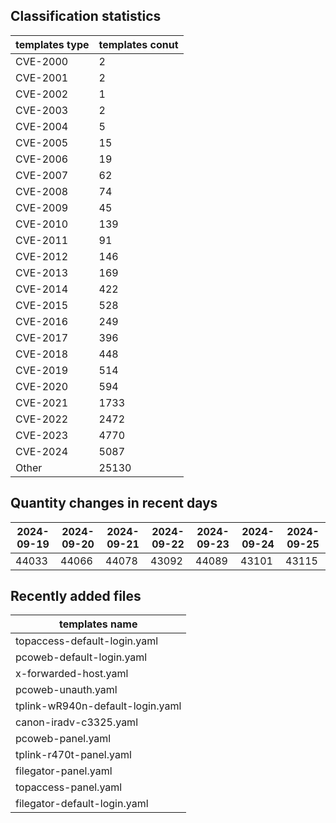 ## Classification statistics
| templates type | templates conut | 
| --- | --- |
| CVE-2000 | 2 |
| CVE-2001 | 2 |
| CVE-2002 | 1 |
| CVE-2003 | 2 |
| CVE-2004 | 5 |
| CVE-2005 | 15 |
| CVE-2006 | 19 |
| CVE-2007 | 62 |
| CVE-2008 | 74 |
| CVE-2009 | 45 |
| CVE-2010 | 139 |
| CVE-2011 | 91 |
| CVE-2012 | 146 |
| CVE-2013 | 169 |
| CVE-2014 | 422 |
| CVE-2015 | 528 |
| CVE-2016 | 249 |
| CVE-2017 | 396 |
| CVE-2018 | 448 |
| CVE-2019 | 514 |
| CVE-2020 | 594 |
| CVE-2021 | 1733 |
| CVE-2022 | 2472 |
| CVE-2023 | 4770 |
| CVE-2024 | 5087 |
| Other | 25130 |
## Quantity changes in recent days
|2024-09-19 | 2024-09-20 | 2024-09-21 | 2024-09-22 | 2024-09-23 | 2024-09-24 | 2024-09-25|
|--- | ------ | ------ | ------ | ------ | ------ | ---|
|44033 | 44066 | 44078 | 43092 | 44089 | 43101 | 43115|
## Recently added files
| templates name | 
| --- |
| topaccess-default-login.yaml |
| pcoweb-default-login.yaml |
| x-forwarded-host.yaml |
| pcoweb-unauth.yaml |
| tplink-wR940n-default-login.yaml |
| canon-iradv-c3325.yaml |
| pcoweb-panel.yaml |
| tplink-r470t-panel.yaml |
| filegator-panel.yaml |
| topaccess-panel.yaml |
| filegator-default-login.yaml |
